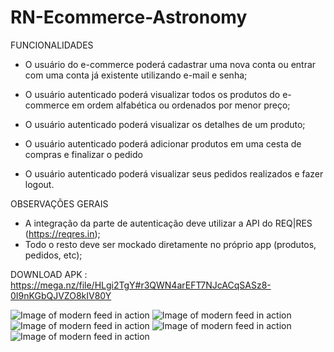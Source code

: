 # RN-Ecommerce-Astronomy


FUNCIONALIDADES

* O usuário do e-commerce poderá cadastrar uma nova conta ou entrar com uma conta já
existente utilizando e-mail e senha;

* O usuário autenticado poderá visualizar todos os produtos do e-commerce em ordem alfabética
ou ordenados por menor preço;

* O usuário autenticado poderá visualizar os detalhes de um produto;

* O usuário autenticado poderá adicionar produtos em uma cesta de compras e finalizar o pedido

* O usuário autenticado poderá visualizar seus pedidos realizados e fazer logout.

OBSERVAÇÕES GERAIS
- A integração da parte de autenticação deve utilizar a API do REQ|RES (https://reqres.in);
- Todo o resto deve ser mockado diretamente no próprio app (produtos, pedidos, etc);

DOWNLOAD APK : https://mega.nz/file/HLgi2TgY#r3QWN4arEFT7NJcACqSASz8-0I9nKGbQJVZO8kIV80Y


![Image of modern feed in action](./assets/tela.1.png)
![Image of modern feed in action](./assets/tela.2.png)
![Image of modern feed in action](./assets/tela.3.png)
![Image of modern feed in action](./assets/tela.4.png)
![Image of modern feed in action](./assets/tela.5.png)

